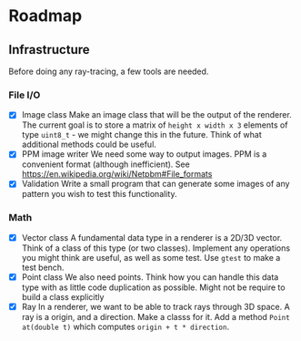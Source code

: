 # Roadmap

## Infrastructure

Before doing any ray-tracing, a few tools are needed.

### File I/O

- [x] Image class
  Make an image class that will be the output of the renderer. The current goal is to store a matrix of `height x width x 3` elements of type `uint8_t` - we might change this in the future. Think of what additional methods could be useful.
- [x] PPM image writer
  We need some way to output images. PPM is a convenient format (although inefficient). See https://en.wikipedia.org/wiki/Netpbm#File_formats
- [x] Validation
  Write a small program that can generate some images of any pattern you wish to test this functionality.

### Math

- [x] Vector class
  A fundamental data type in a renderer is a 2D/3D vector. Think of a class of this type (or two classes). Implement any operations you might think are useful, as well as some test. Use `gtest` to make a test bench.
- [x] Point class
  We also need points. Think how you can handle this data type with as little code duplication as possible. Might not be require to build a class explicitly
- [x] Ray
  In a renderer, we want to be able to track rays through 3D space. A ray is a origin, and a direction. Make a classs for it. Add a method `Point at(double t)` which computes `origin + t * direction`.
